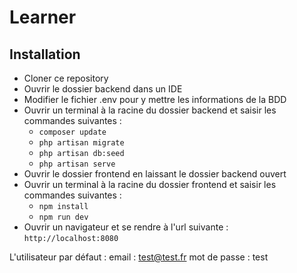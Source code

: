 # Learner

## Installation

- Cloner ce repository
- Ouvrir le dossier backend dans un IDE
- Modifier le fichier .env pour y mettre les informations de la BDD
- Ouvrir un terminal à la racine du dossier backend et saisir les commandes suivantes :
  - `composer update`
  - `php artisan migrate`
  - `php artisan db:seed`
  - `php artisan serve`
- Ouvrir le dossier frontend en laissant le dossier backend ouvert
- Ouvrir un terminal à la racine du dossier frontend et saisir les commandes suivantes :
  - `npm install`
  - `npm run dev`
- Ouvrir un navigateur et se rendre à l'url suivante : `http://localhost:8080`

L'utilisateur par défaut :
email : test@test.fr
mot de passe : test
